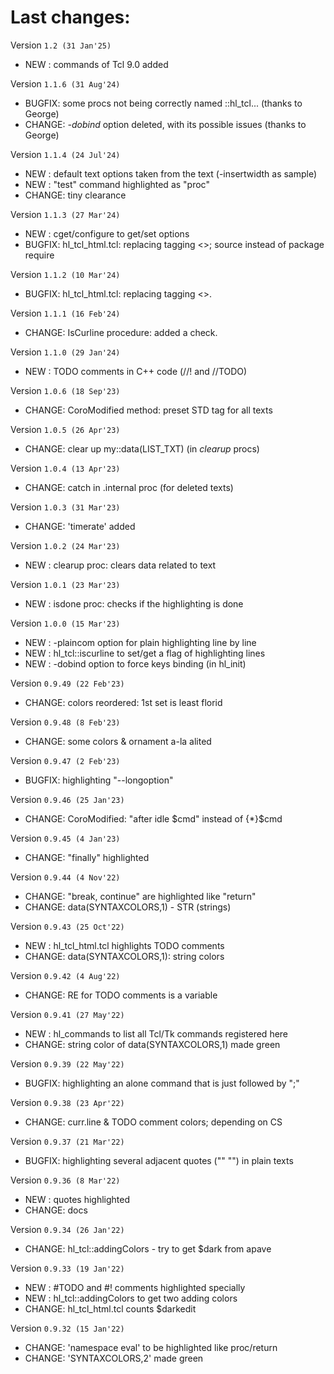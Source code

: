 # Last changes:


Version `1.2 (31 Jan'25)`

  - NEW   : commands of Tcl 9.0 added


Version `1.1.6 (31 Aug'24)`

  - BUGFIX: some procs not being correctly named ::hl_tcl... (thanks to George)
  - CHANGE: *-dobind* option deleted, with its possible issues (thanks to George)


Version `1.1.4 (24 Jul'24)`

  - NEW   : default text options taken from the text (-insertwidth as sample)
  - NEW   : "test" command highlighted as "proc"
  - CHANGE: tiny clearance


Version `1.1.3 (27 Mar'24)`

  - NEW   : cget/configure to get/set options
  - BUGFIX: hl_tcl_html.tcl: replacing tagging <>; source instead of package require


Version `1.1.2 (10 Mar'24)`

  - BUGFIX: hl_tcl_html.tcl: replacing tagging <>.


Version `1.1.1 (16 Feb'24)`

  - CHANGE: IsCurline procedure: added a check.


Version `1.1.0 (29 Jan'24)`

  - NEW   : TODO comments in C++ code (//! and //TODO)


Version `1.0.6 (18 Sep'23)`

  - CHANGE: CoroModified method: preset STD tag for all texts


Version `1.0.5 (26 Apr'23)`

  - CHANGE: clear up my::data(LIST_TXT) (in *clearup* procs)


Version `1.0.4 (13 Apr'23)`

  - CHANGE: catch in .internal proc (for deleted texts)


Version `1.0.3 (31 Mar'23)`

  - CHANGE: 'timerate' added


Version `1.0.2 (24 Mar'23)`

  - NEW   : clearup proc: clears data related to text


Version `1.0.1 (23 Mar'23)`

  - NEW   : isdone proc: checks if the highlighting is done


Version `1.0.0 (15 Mar'23)`

  - NEW   : -plaincom option for plain highlighting line by line
  - NEW   : hl_tcl::iscurline to set/get a flag of highlighting lines
  - NEW   : -dobind option to force keys binding (in hl_init)


Version `0.9.49 (22 Feb'23)`

  - CHANGE: colors reordered: 1st set is least florid


Version `0.9.48 (8 Feb'23)`

  - CHANGE: some colors & ornament a-la alited


Version `0.9.47 (2 Feb'23)`

  - BUGFIX: highlighting "--longoption"


Version `0.9.46 (25 Jan'23)`

  - CHANGE: CoroModified: "after idle $cmd" instead of {*}$cmd


Version `0.9.45 (4 Jan'23)`

  - CHANGE: "finally" highlighted


Version `0.9.44 (4 Nov'22)`

  - CHANGE: "break, continue" are highlighted like "return"
  - CHANGE: data(SYNTAXCOLORS,1) - STR (strings)


Version `0.9.43 (25 Oct'22)`

  - NEW   : hl_tcl_html.tcl highlights TODO comments
  - CHANGE: data(SYNTAXCOLORS,1): string colors


Version `0.9.42 (4 Aug'22)`

  - CHANGE: RE for TODO comments is a variable


Version `0.9.41 (27 May'22)`

  - NEW   : hl_commands to list all Tcl/Tk commands registered here
  - CHANGE: string color of data(SYNTAXCOLORS,1) made green


Version `0.9.39 (22 May'22)`

  - BUGFIX: highlighting an alone command that is just followed by ";"


Version `0.9.38 (23 Apr'22)`

  - CHANGE: curr.line & TODO comment colors; depending on CS


Version `0.9.37 (21 Mar'22)`

  - BUGFIX: highlighting several adjacent quotes ("" "") in plain texts


Version `0.9.36 (8 Mar'22)`

  - NEW   : quotes highlighted
  - CHANGE: docs


Version `0.9.34 (26 Jan'22)`

  - CHANGE: hl_tcl::addingColors - try to get $dark from apave


Version `0.9.33 (19 Jan'22)`

  - NEW   : #TODO and #! comments highlighted specially
  - NEW   : hl_tcl::addingColors to get two adding colors
  - CHANGE: hl_tcl_html.tcl counts $darkedit


Version `0.9.32 (15 Jan'22)`

  - CHANGE: 'namespace eval' to be highlighted like proc/return
  - CHANGE: 'SYNTAXCOLORS,2' made green